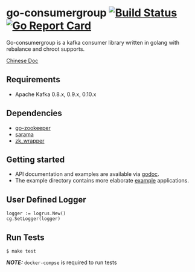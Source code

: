 # go-consumergroup [![Build Status](https://travis-ci.org/meitu/go-consumergroup.svg?branch=master)](https://travis-ci.org/meitu/go-consumergroup) [![Go Report Card](https://goreportcard.com/badge/github.com/meitu/go-consumergroup)](https://goreportcard.com/report/github.com/meitu/go-consumergroup)

Go-consumergroup is a kafka consumer library written in golang with rebalance and chroot supports.

[Chinese Doc](./README.zh-CN.md)

## Requirements
* Apache Kafka 0.8.x, 0.9.x, 0.10.x

## Dependencies
* [go-zookeeper](https://github.com/samuel/go-zookeeper)
* [sarama](https://github.com/Shopify/sarama)
* [zk_wrapper](https://github.com/meitu/zk_wrapper)

## Getting started 

* API documentation and examples are available via [godoc](https://godoc.org/github.com/meitu/go-consumergroup).
* The example directory contains more elaborate [example](example/example.go) applications.

## User Defined Logger 

```
logger := logrus.New()
cg.SetLogger(logger)
```

## Run Tests

```shell
$ make test
```

***NOTE:*** `docker-compse` is required to run tests
